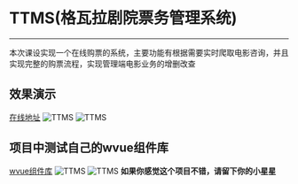 # TTMS(格瓦拉剧院票务管理系统)
---
本次课设实现一个在线购票的系统，主要功能有根据需要实时爬取电影咨询，并且实现完整的购票流程，实现管理端电影业务的增删改查

## 效果演示
[在线地址](http://139.199.104.60/ttms/index.html#/index)
![TTMS](http://139.199.104.60/image/TTMS1.png)
![TTMS](http://139.199.104.60/image/TTMS2.png)
## 项目中测试自己的wvue组件库
[wvue组件库](http://139.199.104.60/wvue/index.html#/)
![TTMS](http://139.199.104.60/image/WVUE1.png)
![TTMS](http://139.199.104.60/image/WVUE2.png)
**如果你感觉这个项目不错，请留下你的小星星**
